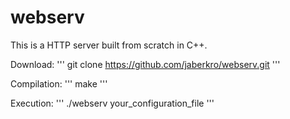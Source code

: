 # webserv
This is a HTTP server built from scratch in C++.

Download:
'''
git clone https://github.com/jaberkro/webserv.git
'''

Compilation:
'''
make
'''

Execution:
'''
./webserv your_configuration_file
'''

